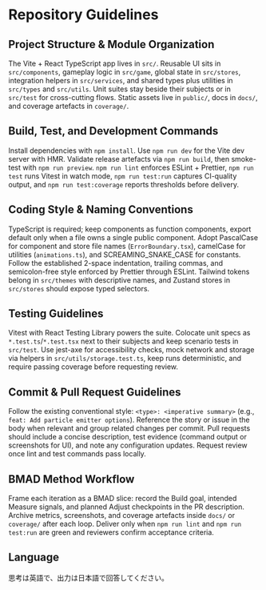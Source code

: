 # Repository Guidelines

## Project Structure & Module Organization
The Vite + React TypeScript app lives in `src/`. Reusable UI sits in `src/components`, gameplay logic in `src/game`, global state in `src/stores`, integration helpers in `src/services`, and shared types plus utilities in `src/types` and `src/utils`. Unit suites stay beside their subjects or in `src/test` for cross-cutting flows. Static assets live in `public/`, docs in `docs/`, and coverage artefacts in `coverage/`.

## Build, Test, and Development Commands
Install dependencies with `npm install`. Use `npm run dev` for the Vite dev server with HMR. Validate release artefacts via `npm run build`, then smoke-test with `npm run preview`. `npm run lint` enforces ESLint + Prettier, `npm run test` runs Vitest in watch mode, `npm run test:run` captures CI-quality output, and `npm run test:coverage` reports thresholds before delivery.

## Coding Style & Naming Conventions
TypeScript is required; keep components as function components, export default only when a file owns a single public component. Adopt PascalCase for component and store file names (`ErrorBoundary.tsx`), camelCase for utilities (`animations.ts`), and SCREAMING_SNAKE_CASE for constants. Follow the established 2-space indentation, trailing commas, and semicolon-free style enforced by Prettier through ESLint. Tailwind tokens belong in `src/themes` with descriptive names, and Zustand stores in `src/stores` should expose typed selectors.

## Testing Guidelines
Vitest with React Testing Library powers the suite. Colocate unit specs as `*.test.ts`/`*.test.tsx` next to their subjects and keep scenario tests in `src/test`. Use jest-axe for accessibility checks, mock network and storage via helpers in `src/utils/storage.test.ts`, keep runs deterministic, and require passing coverage before requesting review.

## Commit & Pull Request Guidelines
Follow the existing conventional style: `<type>: <imperative summary>` (e.g., `feat: Add particle emitter options`). Reference the story or issue in the body when relevant and group related changes per commit. Pull requests should include a concise description, test evidence (command output or screenshots for UI), and note any configuration updates. Request review once lint and test commands pass locally.

## BMAD Method Workflow
Frame each iteration as a BMAD slice: record the Build goal, intended Measure signals, and planned Adjust checkpoints in the PR description. Archive metrics, screenshots, and coverage artefacts inside `docs/` or `coverage/` after each loop. Deliver only when `npm run lint` and `npm run test:run` are green and reviewers confirm acceptance criteria.

## Language
思考は英語で、出力は日本語で回答してください。